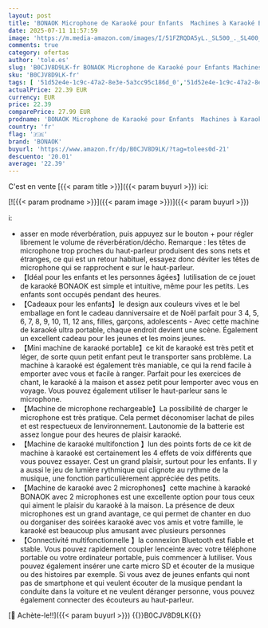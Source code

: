 ```yaml
---
layout: post
title: 'BONAOK Microphone de Karaoké pour Enfants  Machines à Karaoké Bluetooth  pour Enfants  Adultes  Lecteur de Karaoké  Microphone à Recharger  Machine de Karaoké pour Enfants  Violet '
date: 2025-07-11 11:57:59
image: 'https://m.media-amazon.com/images/I/51FZRQDA5yL._SL500_._SL400_.jpg'
comments: true
category: ofertas
author: 'tole.es'
slug: 'B0CJV8D9LK-fr BONAOK Microphone de Karaoké pour Enfants Machines à...'
sku: 'B0CJV8D9LK-fr'
tags: [ '51d52e4e-1c9c-47a2-8e3e-5a3cc95c186d_0','51d52e4e-1c9c-47a2-8e3e-5a3cc95c186d_9101','Arborist Merchandising Root','Instruments de musique','Instruments de musique et Sono','Outlet : Instruments de musique','Outlet: Instruments de musique','Self Service','Special Features Stores','Systèmes de karaoké','Systèmes portables Karaoké','bonaok','Équipement de karaoké','🇫🇷', ]
actualPrice: 22.39 EUR
currency: EUR
price: 22.39
comparePrice: 27.99 EUR
prodname: 'BONAOK Microphone de Karaoké pour Enfants  Machines à Karaoké Bluetooth  pour Enfants  Adultes  Lecteur de Karaoké  Microphone à Recharger  Machine de Karaoké pour Enfants  Violet '
country: 'fr'
flag: '🇫🇷'
brand: 'BONAOK'
buyurl: 'https://www.amazon.fr/dp/B0CJV8D9LK/?tag=tolees0d-21'
descuento: '20.01'
average: '22.39'
---
```


C'est en vente [{{< param title >}}]({{< param buyurl >}}) ici:

[![{{< param prodname >}}]({{< param image >}})]({{< param buyurl >}})

ℹ️:

- asser en mode réverbération, puis appuyez sur le bouton + pour régler librement le volume de réverbération/décho. Remarque : les têtes de microphone trop proches du haut-parleur produisent des sons nets et étranges, ce qui est un retour habituel, essayez donc déviter les têtes de microphone qui se rapprochent e sur le haut-parleur.
- 【Idéal pour les enfants et les personnes âgées】lutilisation de ce jouet de karaoké BONAOK est simple et intuitive, même pour les petits. Les enfants sont occupés pendant des heures.
- 【Cadeaux pour les enfants】le design aux couleurs vives et le bel emballage en font le cadeau danniversaire et de Noël parfait pour 3 4, 5, 6, 7, 8, 9, 10, 11, 12 ans, filles, garçons, adolescents - Avec cette machine de karaoké ultra portable, chaque endroit devient une scène. Également un excellent cadeau pour les jeunes et les moins jeunes.
- 【Mini machine de karaoké portable】ce kit de karaoké est très petit et léger, de sorte quun petit enfant peut le transporter sans problème. La machine à karaoké est également très maniable, ce qui la rend facile à emporter avec vous et facile à ranger. Parfait pour les exercices de chant, le karaoké à la maison et assez petit pour lemporter avec vous en voyage. Vous pouvez également utiliser le haut-parleur sans le microphone.
- 【Machine de microphone rechargeable】La possibilité de charger le microphone est très pratique. Cela permet déconomiser lachat de piles et est respectueux de lenvironnement. Lautonomie de la batterie est assez longue pour des heures de plaisir karaoké.
- 【Machine de karaoké multifonction 】lun des points forts de ce kit de machine à karaoké est certainement les 4 effets de voix différents que vous pouvez essayer. Cest un grand plaisir, surtout pour les enfants. Il y a aussi le jeu de lumière rythmique qui clignote au rythme de la musique, une fonction particulièrement appréciée des petits.
- 【Machine de karaoké avec 2 microphones】cette machine à karaoké BONAOK avec 2 microphones est une excellente option pour tous ceux qui aiment le plaisir du karaoké à la maison. La présence de deux microphones est un grand avantage, ce qui permet de chanter en duo ou dorganiser des soirées karaoké avec vos amis et votre famille, le karaoké est beaucoup plus amusant avec plusieurs personnes
- 【Connectivité multifonctionnelle 】la connexion Bluetooth est fiable et stable. Vous pouvez rapidement coupler lenceinte avec votre téléphone portable ou votre ordinateur portable, puis commencer à lutiliser. Vous pouvez également insérer une carte micro SD et écouter de la musique ou des histoires par exemple. Si vous avez de jeunes enfants qui nont pas de smartphone et qui veulent écouter de la musique pendant la conduite dans la voiture et ne veulent déranger personne, vous pouvez également connecter des écouteurs au haut-parleur.

[🛒 Achète-le!!]({{< param buyurl >}})
{{<world>}}B0CJV8D9LK{{</world>}}
